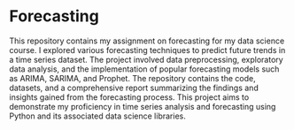 # Forecasting
This repository contains my assignment on forecasting for my data science course. I explored various forecasting techniques to predict future trends in a time series dataset. The project involved data preprocessing, exploratory data analysis, and the implementation of popular forecasting models such as ARIMA, SARIMA, and Prophet. The repository contains the code, datasets, and a comprehensive report summarizing the findings and insights gained from the forecasting process. This project aims to demonstrate my proficiency in time series analysis and forecasting using Python and its associated data science libraries.
